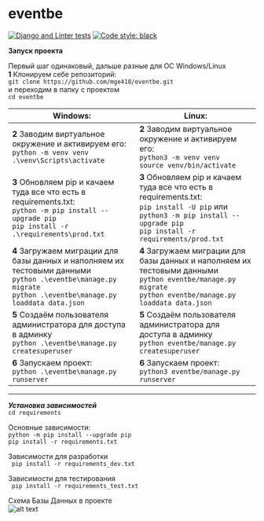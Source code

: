 # eventbe

[![Django and Linter tests](https://github.com/mge410/eventbe/actions/workflows/django.yml/badge.svg)](https://github.com/mge410/eventbe/actions/workflows/django.yml)
[![Code style: black](https://img.shields.io/badge/code%20style-black-000000.svg)](https://github.com/psf/black)

**Запуск проекта**

Первый шаг одинаковый, дальше разные для OC Windows/Linux  
**1** Клонируем себе репозиторий:  
```git clone https://github.com/mge410/eventbe.git ```  
и переходим в папку с проектом   
```cd eventbe ```

| Windows:                                                                                                                                                                         | Linux:                                                                                                                                                                                                     |
|----------------------------------------------------------------------------------------------------------------------------------------------------------------------------------|------------------------------------------------------------------------------------------------------------------------------------------------------------------------------------------------------------|
| **2** Заводим виртуальное окружение и активируем его: <br> ```python -m venv venv ``` <br> ```.\venv\Scripts\activate ```                                                        | **2** Заводим виртуальное окружение и активируем его: <br> ```python3 -m venv venv ``` <br> ```source venv/bin/activate ```                                                                                |
| **3** Обновляем pip и качаем туда все что есть в requirements.txt: <br>```python -m pip install --upgrade pip``` <br> ```pip install -r .\requirements\prod.txt ```      | **3** Обновляем pip и качаем туда все что есть в requirements.txt: <br> ```pip install -U pip``` или    ```python3 -m pip install --upgrade pip``` <br> ```pip install -r requirements/prod.txt``` |
| **4** Загружаем миграции для базы данных и наполняем их тестовыми данными <br>```python .\eventbe\manage.py migrate``` <br> ```python .\eventbe\manage.py loaddata data.json ``` | **4** Загружаем миграции для базы данных и наполняем их тестовыми данными <br>```python eventbe/manage.py migrate``` <br> ```python eventbe/manage.py loaddata data.json ```                               |
| **5** Cоздаём пользователя администратора для доступа в админку  <br>```python .\eventbe\manage.py createsuperuser```                                                            | **5** Cоздаём пользователя администратора для доступа в админку <br>```python eventbe/manage.py createsuperuser``` <br>                                                                                    |
| **6** Запускаем проект: <br> ``` python .\eventbe\manage.py runserver ```                                                                                                        | **6** Запускаем проект: <br> ```python3 eventbe/manage.py runserver```                                                                                                                                     |

---

***Установка зависимостей***  
```cd requirements```  

Основные зависимости:  
```python -m pip install --upgrade pip```   
```pip install -r requirements.txt ```  

Зависимости для разработки  
``` pip install -r requirements_dev.txt```  

Зависимости для тестирования   
``` pip install -r requirements_test.txt```

Схема Базы Данных в проекте  
![alt text](database.PNG)
